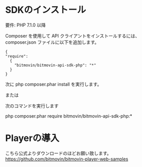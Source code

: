# SDKのインストール

要件: PHP 7.1.0 以降

Composer を使用して API クライアントをインストールするには、composer.json ファイルに以下を追加します。
```
{
"require":
  {
    "bitmovin/bitmovin-api-sdk-php": "*"
  }
}
```
次に php composer.phar install を実行します。

または

次のコマンドを実行します

php composer.phar require bitmovin/bitmovin-api-sdk-php:*

# Playerの導入
こちら公式よりダウンロードのほどお願い致します。
https://github.com/bitmovin/bitmovin-player-web-samples
